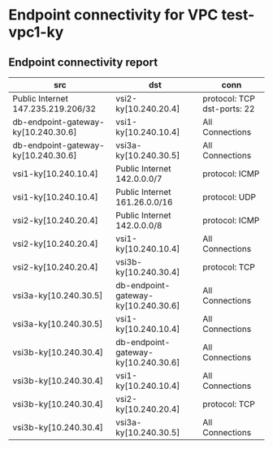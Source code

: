 # Endpoint connectivity for VPC test-vpc1-ky
## Endpoint connectivity report
| src | dst | conn |
|-----|-----|------|
| Public Internet 147.235.219.206/32 | vsi2-ky[10.240.20.4] | protocol: TCP dst-ports: 22 |
| db-endpoint-gateway-ky[10.240.30.6] | vsi1-ky[10.240.10.4] | All Connections |
| db-endpoint-gateway-ky[10.240.30.6] | vsi3a-ky[10.240.30.5] | All Connections |
| vsi1-ky[10.240.10.4] | Public Internet 142.0.0.0/7 | protocol: ICMP |
| vsi1-ky[10.240.10.4] | Public Internet 161.26.0.0/16 | protocol: UDP |
| vsi2-ky[10.240.20.4] | Public Internet 142.0.0.0/8 | protocol: ICMP |
| vsi2-ky[10.240.20.4] | vsi1-ky[10.240.10.4] | All Connections |
| vsi2-ky[10.240.20.4] | vsi3b-ky[10.240.30.4] | protocol: TCP |
| vsi3a-ky[10.240.30.5] | db-endpoint-gateway-ky[10.240.30.6] | All Connections |
| vsi3a-ky[10.240.30.5] | vsi1-ky[10.240.10.4] | All Connections |
| vsi3b-ky[10.240.30.4] | db-endpoint-gateway-ky[10.240.30.6] | All Connections |
| vsi3b-ky[10.240.30.4] | vsi1-ky[10.240.10.4] | All Connections |
| vsi3b-ky[10.240.30.4] | vsi2-ky[10.240.20.4] | protocol: TCP |
| vsi3b-ky[10.240.30.4] | vsi3a-ky[10.240.30.5] | All Connections |

